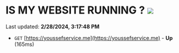 # IS MY WEBSITE RUNNING ? [![](https://img.shields.io/static/v1?label=Sponsor&message=%E2%9D%A4&logo=GitHub&color=%23fe8e86)](https://github.com/sponsors/<username>)

Last updated: **2/28/2024, 3:17:48 PM**

- `GET` [https://youssefservice.me](https://youssefservice.me) - **Up** (165ms)
